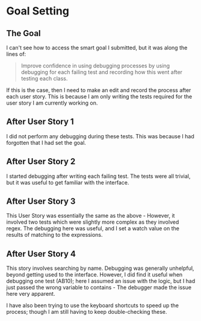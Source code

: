 # Goal Setting

## The Goal

I can't see how to access the smart goal I submitted, but it was along the lines of:

>Improve confidence in using debugging processes by using debugging for each failing test 
and recording how this went after testing each class. 

If this is the case, then I need to make an edit and record the process
after each user story. This is because I am only writing the tests required
for the user story I am currently working on. 

## After User Story 1

I did not perform any debugging during these tests. This was because
I had forgotten that I had set the goal. 

## After User Story 2

I started debugging after writing each failing test. The tests were all
trivial, but it was useful to get familiar with the interface. 

## After User Story 3

This User Story was essentially the same as the above - However, it involved two tests which
were slightly more complex as they involved regex. The debugging here was useful, and I set a watch value
on the results of matching to the expressions.

## After User Story 4

This story involves searching by name. Debugging was generally unhelpful, beyond getting used to the interface. 
However, I did find it useful when debugging one test (AB10); here I assumed an issue with the logic, but I had
just passed the wrong variable to contains - The debugger made the issue here very apparent. 

I have also been trying to use the keyboard shortcuts to speed up the process; though I am still having to keep 
double-checking these.

